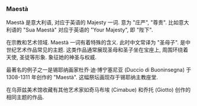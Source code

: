 ### Maestà

Maestà 是意大利语, 对应于英语的 Majesty 一词. 意为 "庄严", "尊贵". 比如意大利语的 "Sua Maestà" 对应于英语的 "Your Majesty", 即 "陛下".

在宗教和艺术领域. Maestà 一词有着特殊的含义. 此时中文常译为 "圣母子". 是中世纪艺术作品常见的主题. 这类作品通常展现圣母和圣子坐在宝座上, 周围环绕着天使, 圣徒等形象. 象征她的神圣与权威.

最著名的例子之一是锡耶纳画家杜乔·迪·博宁塞尼亚 (Duccio di Buoninsegna) 于 1308-1311 年创作的 "Maestà". 这幅祭坛画现存于锡耶纳主教座堂.

在乌菲兹美术馆收藏有其他艺术家如奇马布埃 (Cimabue) 和乔托 (Giotto) 创作的相同主题的作品.

